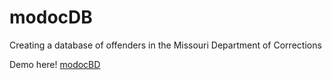 # modocDB
Creating a database of offenders in the Missouri Department of Corrections

Demo here! [modocBD](modocBD.herokuapp.com)
